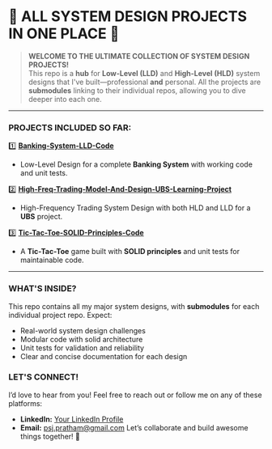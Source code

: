 # 🚀 **ALL SYSTEM DESIGN PROJECTS IN ONE PLACE** 🚀

> **WELCOME TO THE ULTIMATE COLLECTION OF SYSTEM DESIGN PROJECTS!**  
> This repo is a **hub** for **Low-Level (LLD)** and **High-Level (HLD)** system designs that I've built—professional **and** personal. All the projects are **submodules** linking to their individual repos, allowing you to dive deeper into each one.

---

### **PROJECTS INCLUDED SO FAR:**

1️⃣ **[Banking-System-LLD-Code](#)**  
   - Low-Level Design for a complete **Banking System** with working code and unit tests.

2️⃣ **[High-Freq-Trading-Model-And-Design-UBS-Learning-Project](#)**  
   - High-Frequency Trading System Design with both HLD and LLD for a **UBS** project.

3️⃣ **[Tic-Tac-Toe-SOLID-Principles-Code](#)**  
   - A **Tic-Tac-Toe** game built with **SOLID principles** and unit tests for maintainable code.

---

### **WHAT'S INSIDE?**  
This repo contains all my major system designs, with **submodules** for each individual project repo. Expect:

- Real-world system design challenges  
- Modular code with solid architecture  
- Unit tests for validation and reliability  
- Clear and concise documentation for each design

### **LET'S CONNECT!**  
I’d love to hear from you! Feel free to reach out or follow me on any of these platforms:

- **LinkedIn:** [Your LinkedIn Profile](https://www.linkedin.com/in/prathamesh-j-9b9970147/)
- **Email:** psj.pratham@gmail.com
Let’s collaborate and build awesome things together! 🚀
